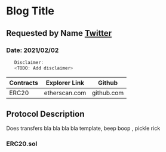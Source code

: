 # Blog Title

## Requested by Name [Twitter]("//")

### Date: 2021/02/02

```c
   Disclaimer:
   <TODO: Add disclaimer>
```

| Contracts | Explorer Link | Github     |
| --------- | ------------- | ---------- |
| ERC20     | etherscan.com | github.com |

## Protocol Description

Does transfers bla bla bla bla template, beep boop , pickle rick

### ERC20.sol
